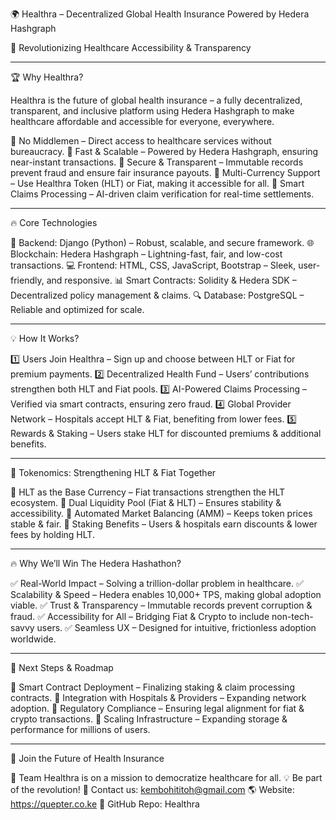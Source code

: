🌍 Healthra – Decentralized Global Health Insurance Powered by Hedera Hashgraph

🚀 Revolutionizing Healthcare Accessibility & Transparency


---

🏆 Why Healthra?

Healthra is the future of global health insurance – a fully decentralized, transparent, and inclusive platform using Hedera Hashgraph to make healthcare affordable and accessible for everyone, everywhere.

🔹 No Middlemen – Direct access to healthcare services without bureaucracy.
🔹 Fast & Scalable – Powered by Hedera Hashgraph, ensuring near-instant transactions.
🔹 Secure & Transparent – Immutable records prevent fraud and ensure fair insurance payouts.
🔹 Multi-Currency Support – Use Healthra Token (HLT) or Fiat, making it accessible for all.
🔹 Smart Claims Processing – AI-driven claim verification for real-time settlements.


---

🔥 Core Technologies

🚀 Backend: Django (Python) – Robust, scalable, and secure framework.
🌐 Blockchain: Hedera Hashgraph – Lightning-fast, fair, and low-cost transactions.
💻 Frontend: HTML, CSS, JavaScript, Bootstrap – Sleek, user-friendly, and responsive.
📊 Smart Contracts: Solidity & Hedera SDK – Decentralized policy management & claims.
🔍 Database: PostgreSQL – Reliable and optimized for scale.


---

💡 How It Works?

1️⃣ Users Join Healthra – Sign up and choose between HLT or Fiat for premium payments.
2️⃣ Decentralized Health Fund – Users’ contributions strengthen both HLT and Fiat pools.
3️⃣ AI-Powered Claims Processing – Verified via smart contracts, ensuring zero fraud.
4️⃣ Global Provider Network – Hospitals accept HLT & Fiat, benefiting from lower fees.
5️⃣ Rewards & Staking – Users stake HLT for discounted premiums & additional benefits.


---

🔗 Tokenomics: Strengthening HLT & Fiat Together

🔸 HLT as the Base Currency – Fiat transactions strengthen the HLT ecosystem.
🔹 Dual Liquidity Pool (Fiat & HLT) – Ensures stability & accessibility.
🔸 Automated Market Balancing (AMM) – Keeps token prices stable & fair.
🔹 Staking Benefits – Users & hospitals earn discounts & lower fees by holding HLT.


---

🔥 Why We’ll Win The Hedera Hashathon?

✅ Real-World Impact – Solving a trillion-dollar problem in healthcare.
✅ Scalability & Speed – Hedera enables 10,000+ TPS, making global adoption viable.
✅ Trust & Transparency – Immutable records prevent corruption & fraud.
✅ Accessibility for All – Bridging Fiat & Crypto to include non-tech-savvy users.
✅ Seamless UX – Designed for intuitive, frictionless adoption worldwide.


---

🎯 Next Steps & Roadmap

🔹 Smart Contract Deployment – Finalizing staking & claim processing contracts.
🔹 Integration with Hospitals & Providers – Expanding network adoption.
🔹 Regulatory Compliance – Ensuring legal alignment for fiat & crypto transactions.
🔹 Scaling Infrastructure – Expanding storage & performance for millions of users.


---

🚀 Join the Future of Health Insurance

👥 Team Healthra is on a mission to democratize healthcare for all.
💡 Be part of the revolution!
📩 Contact us: kembohititoh@gmail.com 
🌎 Website: https://quepter.co.ke 
📌 GitHub Repo: Healthra
